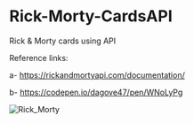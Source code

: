 # Rick-Morty-CardsAPI
Rick &amp; Morty cards using API

Reference links:

a- https://rickandmortyapi.com/documentation/

b- https://codepen.io/dagove47/pen/WNoLyPg

![Rick_Morty](https://user-images.githubusercontent.com/28278265/180317596-81ca684a-5a5c-4832-b464-19b4a4ff5fd9.png)
